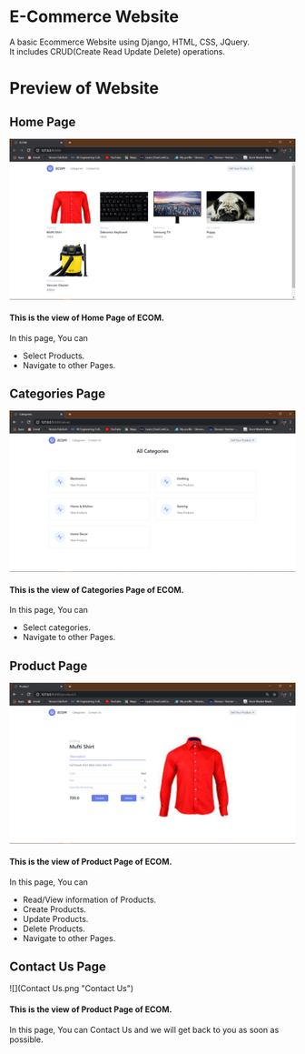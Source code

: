 # E-Commerce Website
 A basic Ecommerce Website using Django, HTML, CSS, JQuery.  
 It includes CRUD(Create Read Update Delete) operations.  
# Preview of Website
## Home Page
![](Home.png "Home")
#### This is the view of Home Page of ECOM.    
In this page, You can   
- Select Products.   
- Navigate to other Pages.      
## Categories Page
![](Categories.png "Categories")
#### This is the view of Categories Page of ECOM.  
In this page, You can   
- Select categories.       
- Navigate to other Pages.    
## Product Page
![](Product.png "Product")
#### This is the view of Product Page of ECOM.      
In this page, You can   
- Read/View information of Products.    
- Create Products.   
- Update Products.   
- Delete Products.   
- Navigate to other Pages.           
## Contact Us Page
![](Contact Us.png "Contact Us")
#### This is the view of Product Page of ECOM.      
In this page, You can Contact Us and we will get back to you as soon as possible.     
